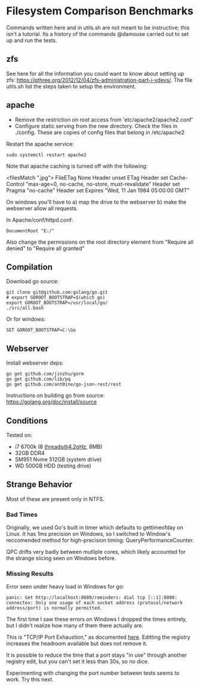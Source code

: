 # Filesystem Comparison Benchmarks

Commands written here and in utils.sh are not meant to be instructive; this isn't a tutorial. Its a history of the commands @damouse carried out to set up and run the tests.

## zfs

See here for all the information you could want to know about setting up zfs: https://pthree.org/2012/12/04/zfs-administration-part-i-vdevs/. The file utils.sh list the steps taken to setup the environment. 


## apache

- Remove the restriction on root access from 'etc/apache2/apache2.conf'
- Configure static serving from the new directory. Check the files in ./config. These are copies of config files that belong in /etc/apache2


Restart the apache service:

    sudo systemctl restart apache2

Note that apache caching is turned off with the following:

<filesMatch ".jpg">
  FileETag None
  <ifModule mod_headers.c>
     Header unset ETag
     Header set Cache-Control "max-age=0, no-cache, no-store, must-revalidate"
     Header set Pragma "no-cache"
     Header set Expires "Wed, 11 Jan 1984 05:00:00 GMT"
  </ifModule>
</filesMatch>

On windows you'll have to a) map the drive to the webserver b) make the webserver allow all requests.

In Apache/conf/httpd.conf: 

    DocumentRoot "E:/"

Also change the permissions on the root directory element from "Require all denied" to "Require all granted"


## Compilation

Download go source:

    git clone git@github.com:golang/go.git
    # export GOROOT_BOOTSTRAP=$(which go)
    export GOROOT_BOOTSTRAP=/usr/local/go/
    ./src/all.bash

Or for windows:

    SET GOROOT_BOOTSTRAP=C:\Go

## Webserver

Install webserver deps:

    go get github.com/jinzhu/gorm
    go get github.com/lib/pq
    go get github.com/ant0ine/go-json-rest/rest

Instructions on building go from source: https://golang.org/doc/install/source

## Conditions

Tested on:

- i7 6700k (8 threads@4.2gHz, 8MB)
- 32GB DDR4
- SM951 Nvme 512GB (system drive)
- WD 500GB HDD (testing drive)

## Strange Behavior

Most of these are present only in NTFS. 

### Bad Times

Originally, we used Go's built in timer which defaults to gettimeofday on Linux. It has 1ms precision on Windows, so I switched to Window's reccomended method for high-precision timing: QueryPerformanceCounter. 

QPC drifts very badly between mutliple cores, which likely accounted for the strange slicing seen on Windows before. 

### Missing Results
Error seen under heavy load in Windows for go: 

    panic: Get http://localhost:8080/reminders: dial tcp [::1]:8080: connectex: Only one usage of each socket address (protocol/network address/port) is normally permitted.

The first time I saw these errors on Windows I dropped the times entirely, but I didn't realize how many of them there actually are. 

This is "TCP/IP Port Exhaustion," as documented [here](https://msdn.microsoft.com/en-us/library/aa560610%28v=bts.20%29.aspx?f=255&MSPPError=-2147217396). Editting the registry increases the headroom available but does not remove it. 

It is possible to reduce the time that a port stays "in use" through another registry edit, but you can't set it less than 30s, so no dice. 

Experimenting with changing the port number between tests seems to work. Try this next. 

